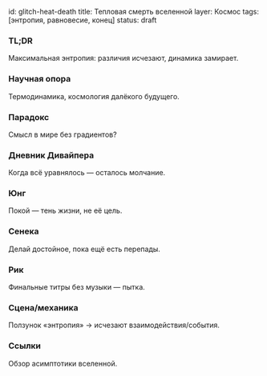id: glitch-heat-death
title: Тепловая смерть вселенной
layer: Космос
tags: [энтропия, равновесие, конец]
status: draft

### TL;DR

Максимальная энтропия: различия исчезают, динамика замирает.

### Научная опора

Термодинамика, космология далёкого будущего.

### Парадокс

Смысл в мире без градиентов?

### Дневник Дивайпера

Когда всё уравнялось — осталось молчание.

### Юнг

Покой — тень жизни, не её цель.

### Сенека

Делай достойное, пока ещё есть перепады.

### Рик

Финальные титры без музыки — пытка.

### Сцена/механика

Ползунок «энтропия» → исчезают взаимодействия/события.

### Ссылки

Обзор асимптотики вселенной.
